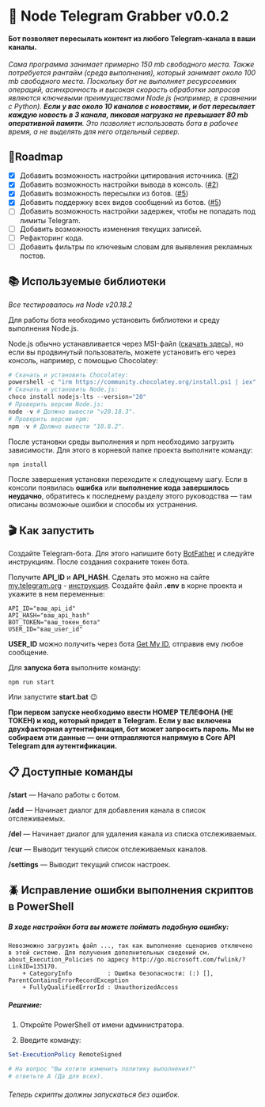 # 👐 Node Telegram Grabber v0.0.2  
#### Бот позволяет пересылать контент из любого Telegram-канала в ваши каналы.

*Сама программа занимает примерно 150 mb свободного места. Также потребуется рантайм (среда выполнения), который занимает около 100 mb свободного места. Поскольку бот не выполняет ресурсоемких операций, асинхронность и высокая скорость обработки запросов являются ключевыми преимуществами Node.js (например, в сравнении с Python). **Если у вас около 10 каналов с новостями, и бот пересылает каждую новость в 3 канала, пиковая нагрузка не превышает 80 mb оперативной памяти**. Это позволяет использовать бота в рабочее время, а не выделять для него отдельный сервер.*

## 📍Roadmap  
- [x] Добавить возможность настройки цитирования источника. ([#2](https://github.com/risunya/node-grabber/issues/2))
- [x] Добавить возможность настройки вывода в консоль. ([#2](https://github.com/risunya/node-grabber/issues/2)) 
- [x] Добавить возможность пересылки из ботов. ([#5](https://github.com/risunya/node-grabber/issues/5)) 
- [x] Добавить поддержку всех видов сообщений из ботов. ([#5](https://github.com/risunya/node-grabber/issues/6)) 
- [ ] Добавить возможность настройки задержек, чтобы не попадать под лимиты Telegram.  
- [ ] Добавить возможность изменения текущих записей. 
- [ ] Рефакторинг кода.  
- [ ] Добавить фильтры по ключевым словам для выявления рекламных постов.  

## 📚 Используемые библиотеки  

_Все тестировалось на Node v20.18.2_  

Для работы бота необходимо установить библиотеки и среду выполнения Node.js.  

Node.js обычно устанавливается через MSI-файл ([скачать здесь](https://nodejs.org/en/download)), но если вы продвинутый пользователь, можете установить его через консоль, например, с помощью Chocolatey:  

```powershell
# Скачать и установить Chocolatey:
powershell -c "irm https://community.chocolatey.org/install.ps1 | iex"
# Скачать и установить Node.js:
choco install nodejs-lts --version="20"
# Проверить версию Node.js:
node -v # Должно вывести "v20.18.3".
# Проверить версию npm:
npm -v # Должно вывести "10.8.2".
```
После установки среды выполнения и npm необходимо загрузить зависимости. Для этого в корневой папке проекта выполните команду:

```sh
npm install
```

После завершения установки переходите к следующему шагу. Если в консоли появилась **ошибка** или **выполнение кода завершилось неудачно**, обратитесь к последнему разделу этого руководства — там описаны возможные ошибки и способы их устранения.


## 🎬 Как запустить
Создайте Telegram-бота. Для этого напишите боту [BotFather](https://t.me/BotFather) и следуйте инструкциям. После создания сохраните токен бота.

Получите **API_ID** и **API_HASH**. Сделать это можно на сайте [my.telegram.org](https://my.telegram.org/auth) - [инструкция](https://www.youtube.com/watch?v=JBDnmEhvgac).
Создайте файл **.env** в корне проекта и укажите в нем переменные:
```
API_ID="ваш_api_id"
API_HASH="ваш_api_hash"
BOT_TOKEN="ваш_токен_бота"
USER_ID="ваш_user_id"
```
**USER_ID** можно получить через бота [Get My ID](https://t.me/getmyid_bot), отправив ему любое сообщение.

Для **запуска бота** выполните команду:

```
npm run start
```
Или запустите **start.bat** 😉

**При первом запуске необходимо ввести НОМЕР ТЕЛЕФОНА (НЕ ТОКЕН) и код, который придет в Telegram. Если у вас включена двухфакторная аутентификация, бот может запросить пароль. Мы не собираем эти данные — они отправляются напрямую в Core API Telegram для аутентификации.**

## 📋 Доступные команды
**/start** — Начало работы с ботом.

**/add** — Начинает диалог для добавления канала в список отслеживаемых.

**/del** — Начинает диалог для удаления канала из списка отслеживаемых.

**/cur** — Выводит текущий список отслеживаемых каналов.

**/settings** — Выводит текущий список настроек.


## 🪲 Исправление ошибки выполнения скриптов в PowerShell

##### В ходе настройки бота вы можете поймать подобную ошибку:

```
Невозможно загрузить файл ..., так как выполнение сценариев отключено в этой системе. Для получения дополнительных сведений см. about_Execution_Policies по адресу http://go.microsoft.com/fwlink/?LinkID=135170.
    + CategoryInfo          : Ошибка безопасности: (:) [], ParentContainsErrorRecordException
    + FullyQualifiedErrorId : UnauthorizedAccess
```

##### Решение:
1) Откройте PowerShell от имени администратора.

2) Введите команду:
```powershell
Set-ExecutionPolicy RemoteSigned

# На вопрос "Вы хотите изменить политику выполнения?" 
# ответьте A (Да для всех).
```

###### Теперь скрипты должны запускаться без ошибок.